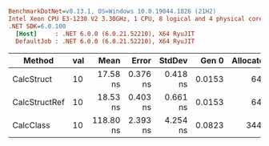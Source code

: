 ``` ini

BenchmarkDotNet=v0.13.1, OS=Windows 10.0.19044.1826 (21H2)
Intel Xeon CPU E3-1230 V2 3.30GHz, 1 CPU, 8 logical and 4 physical cores
.NET SDK=6.0.100
  [Host]     : .NET 6.0.0 (6.0.21.52210), X64 RyuJIT
  DefaultJob : .NET 6.0.0 (6.0.21.52210), X64 RyuJIT


```
|        Method | val |      Mean |    Error |   StdDev |  Gen 0 | Allocated |
|-------------- |---- |----------:|---------:|---------:|-------:|----------:|
|    CalcStruct |  10 |  17.58 ns | 0.376 ns | 0.418 ns | 0.0153 |      64 B |
| CalcStructRef |  10 |  18.53 ns | 0.403 ns | 0.661 ns | 0.0153 |      64 B |
|     CalcClass |  10 | 118.80 ns | 2.393 ns | 4.254 ns | 0.0823 |     344 B |
